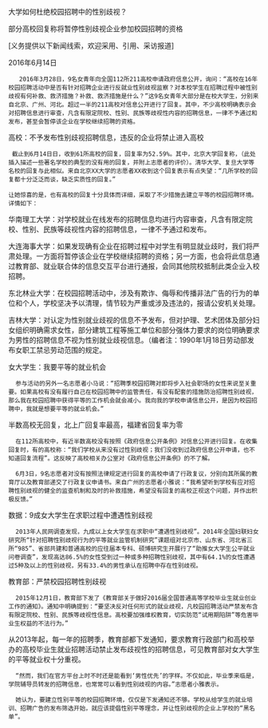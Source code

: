 ---
---
大学如何杜绝校园招聘中的性别歧视？

部分高校回复称将暂停性别歧视企业参加校园招聘的资格

[义务提供以下新闻线索，欢迎采用、引用、采访报道]

2016年6月14日

	


       2016年3月28日，9名女青年向全国112所211高校申请政府信息公开，询问：“高校在16年校园招聘活动中是否有针对招聘企业进行反就业性别歧视监察？对本校学生在招聘过程中被性别歧视有何补救、救济措施？补救、救济措施是什么？”这9名女青年大部分是在校大学生，分别来自北京、广州、河北。超过一半的211高校对信息公开进行了回复。其中，不少高校明确表示会对招聘信息进行审查，凡含有限定院校、性别、民族等歧视性内容的招聘信息，一律不予通过和发布，甚至会暂停该企业在学校继续招聘的资格。


高校：不予发布性别歧视招聘信息，违反的企业将禁止进入高校

     截止到6月14日日，收到61所高校的回复，回复率为52.59%。其中，北京大学回复称，（此处插入描述一些著名学校的典型的没有用的回复，并附上志愿者的评价）。清华大学、复旦大学等名校的回复与此相似。来自北京XX大学的志愿者XX收到这个回复表示有点失望：“几所学校的回复都十分泛泛而谈，缺乏实质性的回复。”

    让她惊喜的是，也有高校的回复十分具体而详细，采取了不少措施去建立平等的校园招聘环境。详情如下：


华南理工大学：对学校就业在线发布的招聘信息均进行内容审查，凡含有限定院校、性别、民族等歧视性内容的招聘信息，一律不予通过和发布。


大连海事大学：如果发现确有企业在招聘过程中对学生有明显就业歧时，我们将严肃处理。一方面将暂停该企业在学校继续招聘的资格；另一方面，也会将此信息通过教育部、就业联合体的信息交互平台进行通报，会同其他院校抵制此类企业入校招聘。


东北林业大学：在校园招聘活动中，涉及有欺诈、侮辱和传播非法广告的行为的单位和个人，学校坚决予以清理，情节较为严重或涉及违法的，报请公安机关处理。


吉林大学：对认定为性别就业歧视的信息不予发布，但对护理、艺术团体及部分妇女组织明确需求女性，部分建筑工程等施工单位和部分强体力要求的岗位明确要求为男性的招聘信息不视为性别就业歧视信息。（编者注：1990年1月18日劳动部发布女职工禁忌劳动范围的规定。


女大学生：我要平等的就业机会

      参与活动的另外一名志愿者小马说：“招聘季校园招聘对即将步入社会职场的女性来说至关重要。如果高校有没有履行自己在校园招聘中的监管责任，有没有配套的措施防治招聘性别歧视，那么我在校园招聘中获得平等的工作机会就会减小。我向我的学校申请信息公开，是因为校园招聘中，我就是想要平等的就业机会。”


半数高校无回复，北上广回复率最高，福建省回复率为零

      在112所高校中，有近半数高校没有按照《政府信息公开条例》对信息公开进行回复。在收集回复时，有的高校称：“我们学校从来没有过性别歧视；我们没收到过政府信息公开申请，也不知道回复流程”。这反映了高校相关办公室对《政府信息公开条例》的不了解。

      6月3日，9名志愿者对没有按照法律规定进行回复的高校申请了行政复议，分别向其所属的教育厅以及教育部递交了行政复议申请书。来自广州的志愿者小雅说：“我希望听到学校有应对招聘性别歧视的健全的监查机制和及时的补救措施，希望没有回复的高校正视这个问题，并作出积极反馈。”


数据：9成女大学生在求职过程中遭遇性别歧视

      2013年人民网调查发现，九成以上女大学生在求职中“遭遇性别歧视”。2014年全国妇联妇女研究所“针对招聘性别歧视行为的平等就业监管机制研究”课题组对北京市、山东省、河北省三所“985”、省部共建和普通高校的应往届本专科、硕博研究生开展行了“助推女大学生公平就业问卷调查”，发现高达86.5%的女性受到过一种或多种招聘性别歧视，其中有64.1%的女性遭遇过5种及以上的性别歧视，另有33.4%的男性承认在招聘中存在性别歧视。


教育部：严禁校园招聘性别歧视

      2015年12月1日，教育部下发了《教育部关于做好2016届全国普通高等学校毕业生就业创业工作的通知》。通知中明确提到：“要坚决反对任何形式的就业歧视，凡校园招聘活动严禁发布含有限定院校、性别、民族等歧视性信息。高校要加强维权教育，切实防范“试用期陷阱”等危害毕业生权益的不法行为。”

从2013年起，每一年的招聘季，教育部都下发通知，要求教育行政部门和高校举办的高校毕业生就业招聘活动禁止发布歧视性的招聘信息，可见教育部对女大学生的平等就业权十分重视。

      “然而，我们在官方平台上时不时还是能看到‘男性优先’的字样。不仅如此，毕业季来临是，学院辅导员转发的招聘信息，也常常可以看到性别歧视的内容。”志愿者小雅表示。

      她认为，要建立性别平等的校园招聘环境，仅仅是下发通知还不够。学校从给学生的就业培训、招聘广告的发布筛选开始，就应该提倡性别平等理念，并让性别歧视的企业上学校的“黑名单”。
